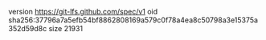 version https://git-lfs.github.com/spec/v1
oid sha256:37796a7a5efb54bf8862808169a579c0f78a4ea8c50798a3e15375a352d59d8c
size 21931

